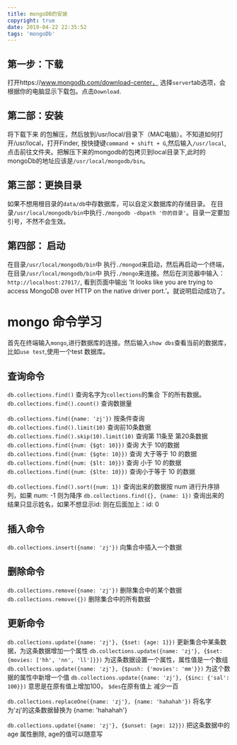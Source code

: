 ```yaml
---
title: mongoDB的安装
copyright: true
date: 2019-04-22 22:35:52
tags: 'mongoDb'
---
```

## 第一步：下载
打开https://www.mongodb.com/download-center， 选择`server`tab选项，会根据你的电脑显示下载包。点击`Download`.

## 第二部：安装
将下载下来 的包解压，然后放到/usr/local/目录下（MAC电脑）。不知道如何打开/usr/local，打开Finder, 按快捷键`command + shift + G`,然后输入`/usr/local`,点击前往文件夹。把解压下来的mongodb的包拷贝到local目录下,此时的mongoDb的地址应该是`/usr/local/mongodb/bin`。

## 第三部：更换目录
如果不想用根目录的`data/db`中存数据库，可以自定义数据库的存储目录。
在目录`/usr/local/mongodb/bin`中执行`./mongodb -dbpath '你的目录'`。目录一定要加引号，不然不会生效。

## 第四部： 启动
在目录`/usr/local/mongodb/bin`中 执行`./mongod`来启动，然后再启动一个终端，在目录`/usr/local/mongodb/bin`中 执行`./mongo`来连接。然后在浏览器中输入：`http://localhost:27017/`,
 看到页面中输出 ‘It looks like you are trying to access MongoDB over HTTP on the native driver port.’。就说明启动成功了。

 # mongo 命令学习
 
首先在终端输入`mongo`,进行数据库的连接。然后输入`show dbs`查看当前的数据库， 比如`use test`,使用一个test 数据库。
## 查询命令
`db.collections.find()` 查询名字为`collections`的集合 下的所有数据。
`db.collections.find().count()` 查询数据量

`db.collections.find({name: 'zj'})` 按条件查询
`db.collections.find().limit(10)` 查询前10条数据
`db.collections.find().skip(10).limit(10)` 查询第 11条至 第20条数据
`db.collections.find({num: {$gt: 10}})` 查询 大于 10的数据
`db.collections.find({num: {$gte: 10}})` 查询 大于等于 10 的数据
`db.collections.find({num: {$lt: 10}})` 查询 小于 10 的数据
`db.collections.find({num: {$lte: 10}})` 查询小于等于 10 的数据

`db.collections.find().sort({num: 1})` 查询出来的数据按 num 进行升序排列，如果 num: -1 则为降序
`db.collections.find({}, {name: 1})` 查询出来的结果只显示姓名，如果不想显示id: 则在后面加上：id: 0

## 插入命令
`db.collections.insert({name: 'zj'})` 向集合中插入一个数据

## 删除命令
`db.collections.remove({name: 'zj'})` 删除集合中的某个数据
`db.collections.remove({})` 删除集合中的所有数据

## 更新命令
`db.collections.update({name: 'zj'}, {$set: {age: 1}})`  更新集合中某条数据，为这条数据增加一个属性
`db.collections.update({name: 'zj'}, {$set: {movies: ['hh', 'nn', 'll']}})` 为这条数据设置一个属性，属性值是一个数组
`db.collections.update({name: 'zj'}, {$push: {'movies': 'mm'}})` 为这个数据的属性中新增一个值
`db.collections.update({name: 'zj'}, {$inc: {'sal': 100}})` 意思是在原有值上增加100， `$des`在原有值上 减少一百

`db.collections.replaceOne({name: 'zj'}, {name: 'hahahah'})` 将名字为'zj'的这条数据替换为 {name: 'hahahah'}

`db.collections.update({name: 'zj'}, {$unset: {age: 12}})` 把这条数据中的 age 属性删除, age的值可以随意写

